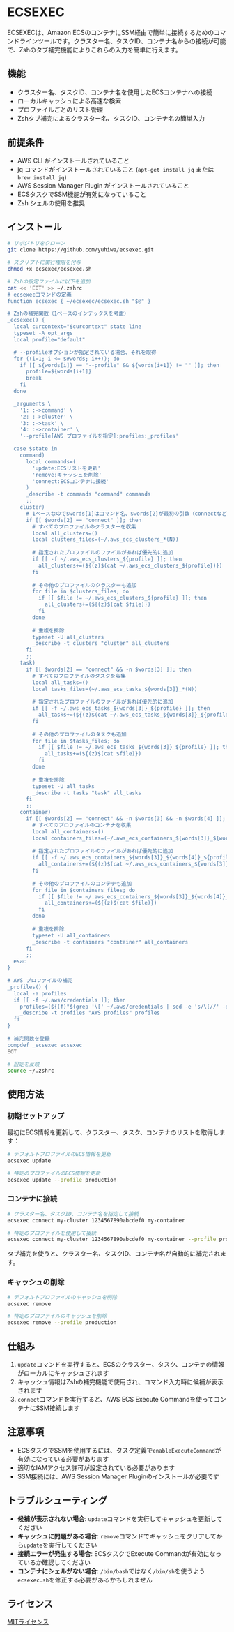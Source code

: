 # ECSEXEC

ECSEXECは、Amazon ECSのコンテナにSSM経由で簡単に接続するためのコマンドラインツールです。クラスター名、タスクID、コンテナ名からの接続が可能で、Zshのタブ補完機能によりこれらの入力を簡単に行えます。

## 機能

- クラスター名、タスクID、コンテナ名を使用したECSコンテナへの接続
- ローカルキャッシュによる高速な検索
- プロファイルごとのリスト管理
- Zshタブ補完によるクラスター名、タスクID、コンテナ名の簡単入力

## 前提条件

- AWS CLI がインストールされていること
- jq コマンドがインストールされていること (`apt-get install jq` または `brew install jq`)
- AWS Session Manager Plugin がインストールされていること
- ECSタスクでSSM機能が有効になっていること
- Zsh シェルの使用を推奨

## インストール

```bash
# リポジトリをクローン
git clone https://github.com/yuhiwa/ecsexec.git

# スクリプトに実行権限を付与
chmod +x ecsexec/ecsexec.sh

# Zshの設定ファイルに以下を追加
cat << 'EOT' >> ~/.zshrc
# ecsexecコマンドの定義
function ecsexec { ~/ecsexec/ecsexec.sh "$@" }

# Zshの補完関数（1ベースのインデックスを考慮）
_ecsexec() {
  local curcontext="$curcontext" state line
  typeset -A opt_args
  local profile="default"

  # --profileオプションが指定されている場合、それを取得
  for ((i=1; i <= $#words; i++)); do
    if [[ ${words[i]} == "--profile" && ${words[i+1]} != "" ]]; then
      profile=${words[i+1]}
      break
    fi
  done

  _arguments \
    '1: :->command' \
    '2: :->cluster' \
    '3: :->task' \
    '4: :->container' \
    '--profile[AWS プロファイルを指定]:profiles:_profiles'

  case $state in
    command)
      local commands=(
        'update:ECSリストを更新'
        'remove:キャッシュを削除'
        'connect:ECSコンテナに接続'
      )
      _describe -t commands "command" commands
      ;;
    cluster)
      # 1ベースなので$words[1]はコマンド名、$words[2]が最初の引数（connectなど）
      if [[ $words[2] == "connect" ]]; then
        # すべてのプロファイルのクラスターを収集
        local all_clusters=()
        local clusters_files=(~/.aws_ecs_clusters_*(N))
        
        # 指定されたプロファイルのファイルがあれば優先的に追加
        if [[ -f ~/.aws_ecs_clusters_${profile} ]]; then
          all_clusters+=(${(z)$(cat ~/.aws_ecs_clusters_${profile})})
        fi
        
        # その他のプロファイルのクラスターも追加
        for file in $clusters_files; do
          if [[ $file != ~/.aws_ecs_clusters_${profile} ]]; then
            all_clusters+=(${(z)$(cat $file)})
          fi
        done
        
        # 重複を排除
        typeset -U all_clusters
        _describe -t clusters "cluster" all_clusters
      fi
      ;;
    task)
      if [[ $words[2] == "connect" && -n $words[3] ]]; then
        # すべてのプロファイルのタスクを収集
        local all_tasks=()
        local tasks_files=(~/.aws_ecs_tasks_${words[3]}_*(N))
        
        # 指定されたプロファイルのファイルがあれば優先的に追加
        if [[ -f ~/.aws_ecs_tasks_${words[3]}_${profile} ]]; then
          all_tasks+=(${(z)$(cat ~/.aws_ecs_tasks_${words[3]}_${profile})})
        fi
        
        # その他のプロファイルのタスクも追加
        for file in $tasks_files; do
          if [[ $file != ~/.aws_ecs_tasks_${words[3]}_${profile} ]]; then
            all_tasks+=(${(z)$(cat $file)})
          fi
        done
        
        # 重複を排除
        typeset -U all_tasks
        _describe -t tasks "task" all_tasks
      fi
      ;;
    container)
      if [[ $words[2] == "connect" && -n $words[3] && -n $words[4] ]]; then
        # すべてのプロファイルのコンテナを収集
        local all_containers=()
        local containers_files=(~/.aws_ecs_containers_${words[3]}_${words[4]}_*(N))
        
        # 指定されたプロファイルのファイルがあれば優先的に追加
        if [[ -f ~/.aws_ecs_containers_${words[3]}_${words[4]}_${profile} ]]; then
          all_containers+=(${(z)$(cat ~/.aws_ecs_containers_${words[3]}_${words[4]}_${profile})})
        fi
        
        # その他のプロファイルのコンテナも追加
        for file in $containers_files; do
          if [[ $file != ~/.aws_ecs_containers_${words[3]}_${words[4]}_${profile} ]]; then
            all_containers+=(${(z)$(cat $file)})
          fi
        done
        
        # 重複を排除
        typeset -U all_containers
        _describe -t containers "container" all_containers
      fi
      ;;
  esac
}

# AWS プロファイルの補完
_profiles() {
  local -a profiles
  if [[ -f ~/.aws/credentials ]]; then
    profiles=(${(f)"$(grep '\[' ~/.aws/credentials | sed -e 's/\[//' -e 's/\]//')"})
    _describe -t profiles "AWS profiles" profiles
  fi
}

# 補完関数を登録
compdef _ecsexec ecsexec
EOT

# 設定を反映
source ~/.zshrc
```

## 使用方法

### 初期セットアップ

最初にECS情報を更新して、クラスター、タスク、コンテナのリストを取得します：

```bash
# デフォルトプロファイルのECS情報を更新
ecsexec update

# 特定のプロファイルのECS情報を更新
ecsexec update --profile production
```

### コンテナに接続

```bash
# クラスター名、タスクID、コンテナ名を指定して接続
ecsexec connect my-cluster 1234567890abcdef0 my-container

# 特定のプロファイルを使用して接続
ecsexec connect my-cluster 1234567890abcdef0 my-container --profile production
```

タブ補完を使うと、クラスター名、タスクID、コンテナ名が自動的に補完されます。

### キャッシュの削除

```bash
# デフォルトプロファイルのキャッシュを削除
ecsexec remove

# 特定のプロファイルのキャッシュを削除
ecsexec remove --profile production
```

## 仕組み

1. `update`コマンドを実行すると、ECSのクラスター、タスク、コンテナの情報がローカルにキャッシュされます
2. キャッシュ情報はZshの補完機能で使用され、コマンド入力時に候補が表示されます
3. `connect`コマンドを実行すると、AWS ECS Execute Commandを使ってコンテナにSSM接続します

## 注意事項

- ECSタスクでSSMを使用するには、タスク定義で`enableExecuteCommand`が有効になっている必要があります
- 適切なIAMアクセス許可が設定されている必要があります
- SSM接続には、AWS Session Manager Pluginのインストールが必要です

## トラブルシューティング

- **候補が表示されない場合**: `update`コマンドを実行してキャッシュを更新してください
- **キャッシュに問題がある場合**: `remove`コマンドでキャッシュをクリアしてから`update`を実行してください
- **接続エラーが発生する場合**: ECSタスクでExecute Commandが有効になっているか確認してください
- **コンテナにシェルがない場合**: `/bin/bash`ではなく`/bin/sh`を使うよう`ecsexec.sh`を修正する必要があるかもしれません

## ライセンス

[MITライセンス](LICENSE)
